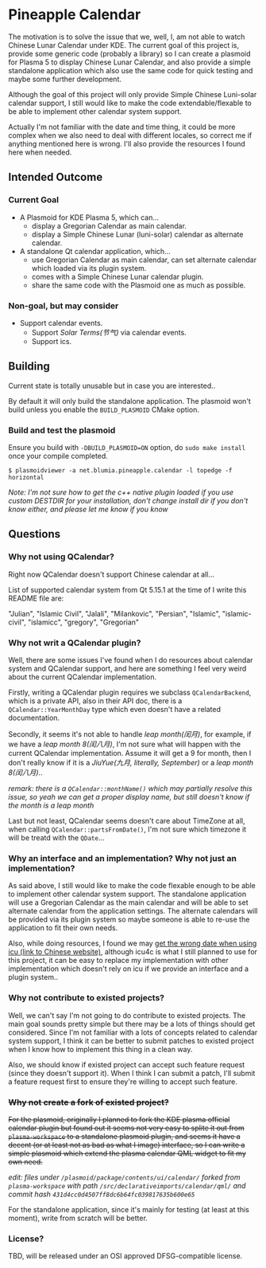 # Pineapple Calendar

The motivation is to solve the issue that we, well, I, am not able to watch Chinese Lunar Calendar under KDE. The current goal of this project is, provide some generic code (probably a library) so I can create a plasmoid for Plasma 5 to display Chinese Lunar Calendar, and also provide a simple standalone application which also use the same code for quick testing and maybe some further development.

Although the goal of this project will only provide Simple Chinese Luni-solar calendar support, I still would like to make the code extendable/flexable to be able to implement other calendar system support.

Actually I'm not familiar with the date and time thing, it could be more complex when we also need to deal with different locales, so correct me if anything mentioned here is wrong. I'll also provide the resources I found here when needed.

## Intended Outcome

### Current Goal

 - A Plasmoid for KDE Plasma 5, which can...
   - display a Gregorian Calendar as main calendar.
   - display a Simple Chinese Lunar (luni-solar) calendar as alternate calendar.
 - A standalone Qt calendar application, which...
   - use Gregorian Calendar as main calendar, can set alternate calendar which loaded via its plugin system.
   - comes with a Simple Chinese Lunar calendar plugin.
   - share the same code with the Plasmoid one as much as possible.

### Non-goal, but may consider

 - Support calendar events.
   - Support *Solar Terms(节气)* via calendar events.
   - Support ics.

## Building

Current state is totally unusable but in case you are interested..

By default it will only build the standalone application. The plasmoid won't build unless you enable the `BUILD_PLASMOID` CMake option.

### Build and test the plasmoid

Ensure you build with `-DBUILD_PLASMOID=ON` option, do `sudo make install` once your compile completed.

``` shell
$ plasmoidviewer -a net.blumia.pineapple.calendar -l topedge -f horizontal
```

*Note: I'm not sure how to get the c++ native plugin loaded if you use custom DESTDIR for your installation, don't change install dir if you don't know either, and please let me know if you know*

## Questions

### Why not using QCalendar?

Right now QCalendar doesn't support Chinese calendar at all...

List of supported calendar system from Qt 5.15.1 at the time of I write this README file are:

"Julian", "Islamic Civil", "Jalali", "Milankovic", "Persian", "Islamic", "islamic-civil", "islamicc", "gregory", "Gregorian"

### Why not writ a QCalendar plugin?

Well, there are some issues I've found when I do resources about calendar system and QCalendar support, and here are something I feel very weird about the current QCalendar implementation.

Firstly, writing a QCalendar plugin requires we subclass `QCalendarBackend`, which is a private API, also in their API doc, there is a `QCalendar::YearMonthDay` type which even doesn't have a related documentation.

Secondly, it seems it's not able to handle *leap month(闰月)*, for example, if we have a *leap month 8(闰八月)*, I'm not sure what will happen with the current QCalendar implementation. Assume it will get a 9 for month, then I don't really know if it is a *JiuYue(九月, literally, September)* or a *leap month 8(闰八月)*..

*remark: there is a `QCalendar::monthName()` which may partially resolve this issue, so yeah we can get a proper display name, but still doesn't know if the month is a leap month*

Last but not least, QCalendar seems doesn't care about TimeZone at all, when calling `QCalendar::partsFromDate()`, I'm not sure which timezone it will be treatd with the `QDate`...

### Why an interface and an implementation? Why not just an implementation?

As said above, I still would like to make the code flexable enough to be able to implement other calendar system support. The standalone application will use a Gregorian Calendar as the main calendar and will be able to set alternate calendar from the application settings. The alternate calendars will be provided via its plugin system so maybe someone is able to re-use the application to fit their own needs.

Also, while doing resources, I found we may [get the wrong date when using icu (link to Chinese website)](https://www.v2ex.com/t/505601), although icu4c is what I still planned to use for this project, it can be easy to replace my implementation with other implementation which doesn't rely on icu if we provide an interface and a plugin system..

### Why not contribute to existed projects?

Well, we can't say I'm not going to do contribute to existed projects. The main goal sounds pretty simple but there may be a lots of things should get considered. Since I'm not familiar with a lots of concepts related to calendar system support, I think it can be better to submit patches to existed project when I know how to implement this thing in a clean way.

Also, we should know if existed project can accept such feature request (since they doesn't support it). When I think I can submit a patch, I'll submit a feature request first to ensure they're willing to accept such feature.

### ~~Why not create a fork of existed project?~~

~~For the plasmoid, originally I planned to fork the KDE plasma official calendar plugin but found out it seems not very easy to splite it out from `plasma-workspace` to a standalone plasmoid plugin, and seems it have a decent (or at least not as bad as what I image) interface, so I can write a simple plasmoid which extend the plasma calendar QML widget to fit my own need.~~

*edit: files under `/plasmoid/package/contents/ui/calendar/` forked from `plasma-workspace` with path `/src/declarativeimports/calendar/qml/` and commit hash `431d4cc0d4507ff8dc6b64fc039817635b600e65`*

For the standalone application, since it's mainly for testing (at least at this moment), write from scratch will be better.

### License?

TBD, will be released under an OSI approved DFSG-compatible license.
